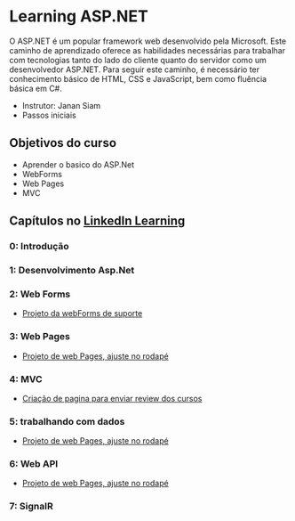 # Learning ASP.NET

O ASP.NET é um popular framework web desenvolvido pela Microsoft. Este caminho de aprendizado oferece as habilidades necessárias para trabalhar com tecnologias tanto do lado do cliente quanto do servidor como um desenvolvedor ASP.NET. Para seguir este caminho, é necessário ter conhecimento básico de HTML, CSS e JavaScript, bem como fluência básica em C#.

- Instrutor: Janan Siam
- Passos iniciais

## Objetivos do curso

- Aprender o basico do ASP.Net
- WebForms
- Web Pages
- MVC

## Capítulos no [LinkedIn Learning](https://www.linkedin.com/learning/learning-asp-dot-net-2/introducing-the-asp-dot-net-framework?contextUrn=urn%3Ali%3AlyndaLearningPath%3A5c914ee3498ec00e71a387d4&resume=false)

### 0: Introdução


### 1: Desenvolvimento Asp.Net  

### 2: Web Forms
- [Projeto da webForms de suporte](Chp%202/Web%20Forms/README.md)
### 3: Web Pages
- [Projeto de web Pages, ajuste no rodapé](Chp%203)
### 4: MVC
- [Criação de pagina para enviar review dos cursos](Chp%204)
### 5: trabalhando com dados
- [Projeto de web Pages, ajuste no rodapé](Chp%205)
### 6: Web API
- [Projeto de web Pages, ajuste no rodapé](Chp%206)
### 7: SignalR

